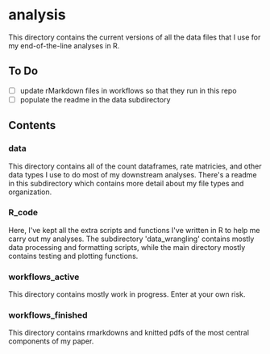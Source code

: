 # analysis

This directory contains the current versions of all the data files that I use for my end-of-the-line analyses in R.

## To Do

- [ ] update rMarkdown files in workflows so that they run in this repo
- [ ] populate the readme in the data subdirectory

## Contents

### data

This directory contains all of the count dataframes, rate matricies, and other data types I use to do most of my downstream analyses.  There's a readme in this subdirectory which contains more detail about my file types and organization.

### R_code

Here, I've kept all the extra scripts and functions I've written in R to help me carry out my analyses.  The subdirectory 'data_wrangling' contains mostly data processing and formatting scripts, while the main directory mostly contains testing and plotting functions.

### workflows_active

This directory contains mostly work in progress.  Enter at your own risk.

### workflows_finished

This directory contains rmarkdowns and knitted pdfs of the most central components of my paper.
